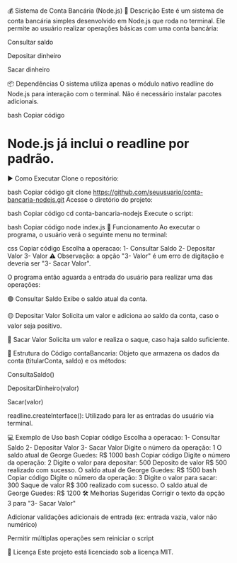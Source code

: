 💰 Sistema de Conta Bancária (Node.js)
📄 Descrição
Este é um sistema de conta bancária simples desenvolvido em Node.js que roda no terminal. Ele permite ao usuário realizar operações básicas com uma conta bancária:

Consultar saldo

Depositar dinheiro

Sacar dinheiro

📦 Dependências
O sistema utiliza apenas o módulo nativo readline do Node.js para interação com o terminal. Não é necessário instalar pacotes adicionais.

bash
Copiar código
# Node.js já inclui o readline por padrão.
▶️ Como Executar
Clone o repositório:

bash
Copiar código
git clone https://github.com/seuusuario/conta-bancaria-nodejs.git
Acesse o diretório do projeto:

bash
Copiar código
cd conta-bancaria-nodejs
Execute o script:

bash
Copiar código
node index.js
🧠 Funcionamento
Ao executar o programa, o usuário verá o seguinte menu no terminal:

css
Copiar código
Escolha a operacao:
1- Consultar Saldo
2- Depositar Valor
3- Valor
⚠️ Observação: a opção "3- Valor" é um erro de digitação e deveria ser "3- Sacar Valor".

O programa então aguarda a entrada do usuário para realizar uma das operações:

🟢 Consultar Saldo
Exibe o saldo atual da conta.

🟡 Depositar Valor
Solicita um valor e adiciona ao saldo da conta, caso o valor seja positivo.

🔴 Sacar Valor
Solicita um valor e realiza o saque, caso haja saldo suficiente.

🧱 Estrutura do Código
contaBancaria: Objeto que armazena os dados da conta (titularConta, saldo) e os métodos:

ConsultaSaldo()

DepositarDinheiro(valor)

Sacar(valor)

readline.createInterface(): Utilizado para ler as entradas do usuário via terminal.

💻 Exemplo de Uso
bash
Copiar código
Escolha a operacao:
1- Consultar Saldo
2- Depositar Valor
3- Sacar Valor
Digite o número da operação: 1
O saldo atual de George Guedes: R$ 1000
bash
Copiar código
Digite o número da operação: 2
Digite o valor para depositar: 500
Deposito de valor R$ 500 realizado com sucesso.
O saldo atual de George Guedes: R$ 1500
bash
Copiar código
Digite o número da operação: 3
Digite o valor para sacar: 300
Saque de valor R$ 300 realizado com sucesso.
O saldo atual de George Guedes: R$ 1200
🛠️ Melhorias Sugeridas
Corrigir o texto da opção 3 para "3- Sacar Valor"

Adicionar validações adicionais de entrada (ex: entrada vazia, valor não numérico)

Permitir múltiplas operações sem reiniciar o script

📄 Licença
Este projeto está licenciado sob a licença MIT.

